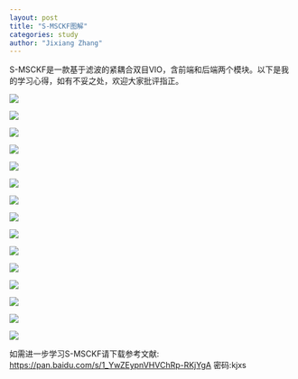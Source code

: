 ```yaml
---
layout: post
title: "S-MSCKF图解"
categories: study
author: "Jixiang Zhang"
---
```


S-MSCKF是一款基于滤波的紧耦合双目VIO，含前端和后端两个模块。以下是我的学习心得，如有不妥之处，欢迎大家批评指正。

![](images/S-MSCKF/S-MSCKF图解.001.jpeg)

![](images/S-MSCKF/S-MSCKF图解.002.jpeg)

![](images/S-MSCKF/S-MSCKF图解.003.jpeg)

![](images/S-MSCKF/S-MSCKF图解.004.jpeg)

![](images/S-MSCKF/S-MSCKF图解.005.jpeg)

![](images/S-MSCKF/S-MSCKF图解.006.jpeg)

![](images/S-MSCKF/S-MSCKF图解.007.jpeg)

![](images/S-MSCKF/S-MSCKF图解.008.jpeg)

![](images/S-MSCKF/S-MSCKF图解.009.jpeg)

![](images/S-MSCKF/S-MSCKF图解.010.jpeg)

![](images/S-MSCKF/S-MSCKF图解.011.jpeg)

![](images/S-MSCKF/S-MSCKF图解.012.jpeg)

![](images/S-MSCKF/S-MSCKF图解.013.jpeg)

![](images/S-MSCKF/S-MSCKF图解.014.jpeg)

![](images/S-MSCKF/S-MSCKF图解.015.jpeg)

如需进一步学习S-MSCKF请下载参考文献: <https://pan.baidu.com/s/1_YwZEypnVHVChRp-RKjYgA>  密码:kjxs
